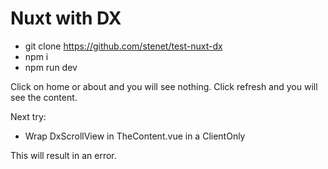# Nuxt with DX

* git clone https://github.com/stenet/test-nuxt-dx
* npm i
* npm run dev

Click on home or about and you will see nothing. Click refresh and you will see the content.

Next try:

* Wrap DxScrollView in TheContent.vue in a ClientOnly

This will result in an error.